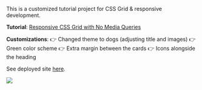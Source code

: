 This is a customized tutorial project for CSS Grid & responsive development.

**Tutorial**: [Responsive CSS Grid with No Media Queries](https://www.youtube.com/watch?v=bam83Xv4VMA&ab_channel=DesignCourse)

**Customizations**:
:point_right: Changed theme to dogs (adjusting title and images)
:point_right: Green color scheme
:point_right: Extra margin between the cards
:point_right: Icons alongside the heading

See deployed site [here](https://dayna-schlenk.github.io/dog-cards/).

![](dog-card-site.gif)